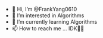 - 👋 Hi, I’m @FrankYang0610
- 👀 I’m interested in Algorithms
- 🌱 I’m currently learning Algorithms
- 📫 How to reach me ... IDK🤷‍♂️ 
